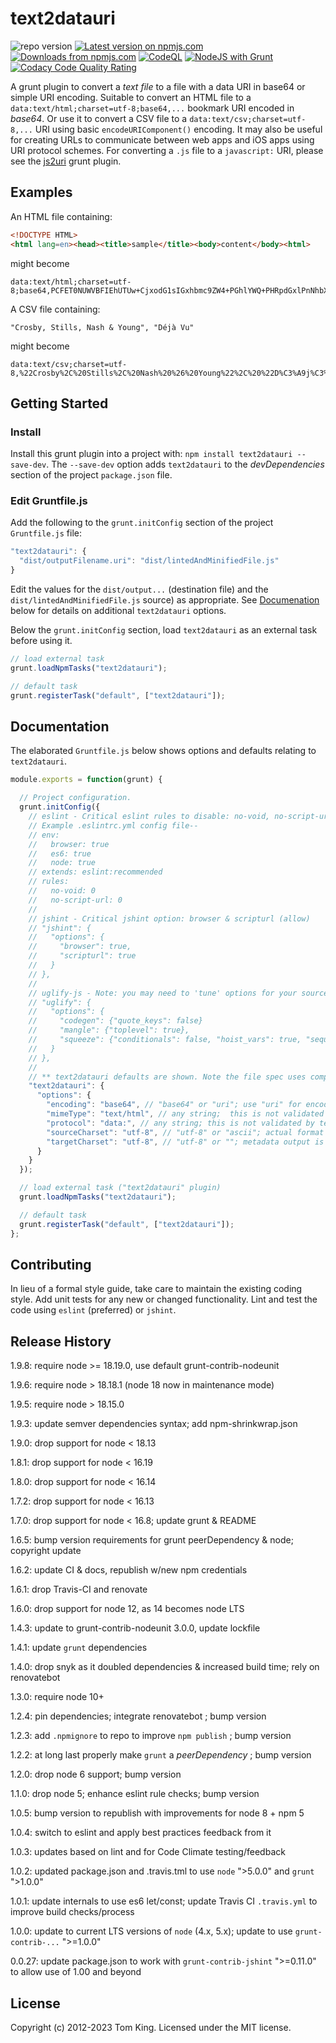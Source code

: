 # text2datauri

![repo version](https://img.shields.io/github/package-json/v/mobilemind/text2datauri.svg)
 [![Latest version on npmjs.com][npm-image]][npm-url]
 [![Downloads from npmjs.com][npm-downloads]][npm-url]
 [![CodeQL](https://github.com/mobilemind/text2datauri/actions/workflows/codeql-analysis.yml/badge.svg)](https://github.com/mobilemind/text2datauri/actions/workflows/codeql-analysis.yml)
[![NodeJS with Grunt](https://github.com/mobilemind/text2datauri/actions/workflows/npm-grunt.yml/badge.svg)](https://github.com/mobilemind/text2datauri/actions/workflows/npm-grunt.yml)
 [![Codacy Code Quality Rating][Codacy-image]][Codacy-dash]

A grunt plugin to convert a _text_ _file_ to a file with a data URI in base64
or simple URI encoding. Suitable to convert an HTML file to a `data:text/html;charset=utf-8;base64,...`
bookmark URI encoded in _base64_. Or use it to convert a CSV file to a
`data:text/csv;charset=utf-8,...` URI using basic `encodeURIComponent()`
encoding. It may also be useful for creating URLs to communicate between web
apps and iOS apps using URI protocol schemes. For converting a `.js` file to a
`javascript:` URI, please see the [js2uri] grunt plugin.

## Examples

An HTML file containing:

```html
<!DOCTYPE HTML>
<html lang=en><head><title>sample</title><body>content</body><html>
```

might become

```url
data:text/html;charset=utf-8;base64,PCFET0NUWVBFIEhUTUw+CjxodG1sIGxhbmc9ZW4+PGhlYWQ+PHRpdGxlPnNhbXBsZTwvdGl0bGU+PGJvZHk+Y29udGVudDwvYm9keT48aHRtbD4=
```

A CSV file containing:

```csv
"Crosby, Stills, Nash & Young", "Déjà Vu"
```

might become

```url
data:text/csv;charset=utf-8,%22Crosby%2C%20Stills%2C%20Nash%20%26%20Young%22%2C%20%22D%C3%A9j%C3%A0%20Vu%22
```

## Getting Started

### Install

Install this grunt plugin into a project with:
`npm install text2datauri --save-dev`. The `--save-dev` option adds
`text2datauri` to the _devDependencies_ section of the project `package.json`
file.

### Edit Gruntfile.js

Add the following to the `grunt.initConfig` section of the project
`Gruntfile.js` file:

```javascript
"text2datauri": {
  "dist/outputFilename.uri": "dist/lintedAndMinifiedFile.js"
}
```

Edit the  values for the `dist/output...` (destination file) and the
`dist/lintedAndMinifiedFile.js` source) as appropriate. See
[Documenation](#documentation) below for details on additional `text2datauri`
options.

Below the `grunt.initConfig` section, load `text2datauri` as an external task
before using it.

```javascript
// load external task
grunt.loadNpmTasks("text2datauri");

// default task
grunt.registerTask("default", ["text2datauri"]);
```

## Documentation

The elaborated `Gruntfile.js` below shows options and defaults relating to
`text2datauri`.

```javascript
module.exports = function(grunt) {

  // Project configuration.
  grunt.initConfig({
    // eslint - Critical eslint rules to disable: no-void, no-script-url
    // Example .eslintrc.yml config file--
    // env:
    //   browser: true
    //   es6: true
    //   node: true
    // extends: eslint:recommended
    // rules:
    //   no-void: 0
    //   no-script-url: 0
    //
    // jshint - Critical jshint option: browser & scripturl (allow)
    // "jshint": {
    //   "options": {
    //     "browser": true,
    //     "scripturl": true
    //   }
    // },
    //
    // uglify-js - Note: you may need to 'tune' options for your source
    // "uglify": {
    //   "options": {
    //     "codegen": {"quote_keys": false}
    //     "mangle": {"toplevel": true},
    //     "squeeze": {"conditionals": false, "hoist_vars": true, "sequences": false},
    //   }
    // },
    //
    // ** text2datauri defaults are shown. Note the file spec uses compact form
    "text2datauri": {
      "options": {
        "encoding": "base64", // "base64" or "uri"; use "uri" for encodeURIComponent()
        "mimeType": "text/html", // any string;  this is not validated by text2datauri
        "protocol": "data:", // any string; this is not validated by text2datauri
        "sourceCharset": "utf-8", // "utf-8" or "ascii"; actual format not validated
        "targetCharset": "utf-8", // "utf-8" or ""; metadata output is always utf-8
      }
    }
  });

  // load external task ("text2datauri" plugin)
  grunt.loadNpmTasks("text2datauri");

  // default task
  grunt.registerTask("default", ["text2datauri"]);
};
```

## Contributing

In lieu of a formal style guide, take care to maintain the existing coding
style. Add unit tests for any new or changed functionality. Lint and test the
code using `eslint` (preferred) or `jshint`.

## Release History

1.9.8: require node >= 18.19.0, use default grunt-contrib-nodeunit

1.9.6: require node > 18.18.1 (node 18 now in maintenance mode)

1.9.5: require node > 18.15.0

1.9.3: update semver dependencies syntax; add npm-shrinkwrap.json

1.9.0: drop support for node < 18.13

1.8.1: drop support for node < 16.19

1.8.0: drop support for node < 16.14

1.7.2: drop support for node < 16.13

1.7.0: drop support for node < 16.8; update grunt & README

1.6.5: bump version requirements for grunt peerDependency & node; copyright update

1.6.2: update CI & docs, republish w/new npm credentials

1.6.1: drop Travis-CI and renovate

1.6.0: drop support for node 12, as 14 becomes node LTS

1.4.3: update to grunt-contrib-nodeunit 3.0.0, update lockfile

1.4.1: update `grunt` dependencies

1.4.0: drop snyk as it doubled dependencies & increased build time; rely on renovatebot

1.3.0: require node 10+

1.2.4: pin dependencies; integrate renovatebot ; bump version

1.2.3: add `.npmignore` to repo to improve `npm publish` ; bump version

1.2.2: at long last properly make `grunt` a _peerDependency_ ; bump version

1.2.0: drop node 6 support; bump version

1.1.0: drop node 5; enhance eslint rule checks; bump version

1.0.5: bump version to republish with improvements for node 8 + npm 5

1.0.4: switch to eslint and apply best practices feedback from it

1.0.3: updates based on lint and for Code Climate testing/feedback

1.0.2: updated package.json and .travis.tml to use `node` ">5.0.0" and `grunt`
">1.0.0"

1.0.1: update internals to use es6 let/const; update Travis CI `.travis.yml`
to improve build checks/process

1.0.0: update to current LTS versions of `node` (4.x, 5.x); update to use
`grunt-contrib-...` ">=1.0.0"

0.0.27: update package.json to work with `grunt-contrib-jshint` ">=0.11.0" to
allow use of 1.00 and beyond

## License

Copyright (c) 2012-2023 Tom King.
Licensed under the MIT license.

<!-- reference URLs -->

[npm-image]: https://img.shields.io/npm/v/text2datauri.svg

[npm-downloads]: https://img.shields.io/npm/dm/text2datauri.svg

[npm-url]: https://www.npmjs.com/package/text2datauri

[Codacy-image]: https://api.codacy.com/project/badge/Grade/7cb819760c274a2f898b9c19b2d2986a

[Codacy-dash]: https://www.codacy.com/app/mobilemind/text2datauri

[js2uri]: http://npmjs.org/package/js2uri
